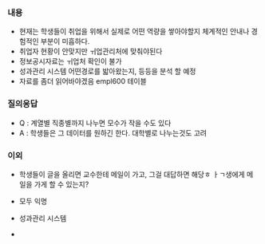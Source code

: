 ### 내용

- 현재는 학생들이 취업을 위해서 실제로 어떤 역량을 쌓아야할지 체계적인 안내나 경험적인 부분이 미흡하다.
- 취업자 현황이 안맞지만 ㅟ업관리처에 맞춰야된다
- 정보공시자료는 ㅟ업처 확인이 불가
- 성과관리 시스템 어떤경로를 밟아왔는지, 등등을 분석 할 예정
- 자료를 좀더 읽어바야겠음
empl600 테이블


### 질의응답

- Q : 계열별 직종별까지 나누면 모수가 작을 수도 있다
- A : 학생들은 그 데이터를 원하긴 한다. 대학별로 나누는것도 고려


### 이외

- 학생들이 글을 올리면 교수한테 메일이 가고, 그걸 대답하면 해당ㅎ ㅏㄱ생에게 메일을 가게 할 수 있는지?
- 모두 익명

- 성과관리 시스템
- 